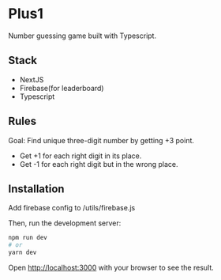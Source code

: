 # Plus1

Number guessing game built with Typescript.

## Stack

-  NextJS
-  Firebase(for leaderboard)
-  Typescript

## Rules

Goal: Find unique three-digit number by getting +3 point.

-  Get +1 for each right digit in its place.
-  Get -1 for each right digit but in the wrong place.

## Installation

Add firebase config to /utils/firebase.js

Then, run the development server:

```bash
npm run dev
# or
yarn dev
```

Open [http://localhost:3000](http://localhost:3000) with your browser to see the result.
